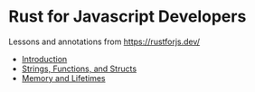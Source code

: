 # Rust for Javascript Developers

Lessons and annotations from https://rustforjs.dev/

- [Introduction](./01-introduction)
- [Strings, Functions, and Structs](./02-strings-functions-and-structs)
- [Memory and Lifetimes](./03-memory-and-lifetimes)
